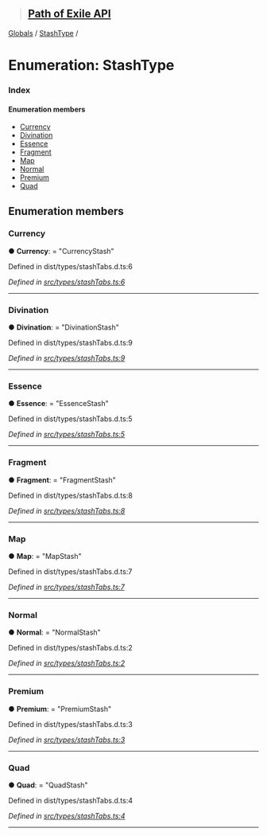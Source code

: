 > ## [Path of Exile API](../README.md)

[Globals](../globals.md) / [StashType](stashtype.md) /

# Enumeration: StashType

### Index

#### Enumeration members

* [Currency](stashtype.md#currency)
* [Divination](stashtype.md#divination)
* [Essence](stashtype.md#essence)
* [Fragment](stashtype.md#fragment)
* [Map](stashtype.md#map)
* [Normal](stashtype.md#normal)
* [Premium](stashtype.md#premium)
* [Quad](stashtype.md#quad)

## Enumeration members

###  Currency

● **Currency**: = "CurrencyStash"

Defined in dist/types/stashTabs.d.ts:6

*Defined in [src/types/stashTabs.ts:6](https://github.com/stephenpoole/poe-api/blob/e4f2593/src/types/stashTabs.ts#L6)*

___

###  Divination

● **Divination**: = "DivinationStash"

Defined in dist/types/stashTabs.d.ts:9

*Defined in [src/types/stashTabs.ts:9](https://github.com/stephenpoole/poe-api/blob/e4f2593/src/types/stashTabs.ts#L9)*

___

###  Essence

● **Essence**: = "EssenceStash"

Defined in dist/types/stashTabs.d.ts:5

*Defined in [src/types/stashTabs.ts:5](https://github.com/stephenpoole/poe-api/blob/e4f2593/src/types/stashTabs.ts#L5)*

___

###  Fragment

● **Fragment**: = "FragmentStash"

Defined in dist/types/stashTabs.d.ts:8

*Defined in [src/types/stashTabs.ts:8](https://github.com/stephenpoole/poe-api/blob/e4f2593/src/types/stashTabs.ts#L8)*

___

###  Map

● **Map**: = "MapStash"

Defined in dist/types/stashTabs.d.ts:7

*Defined in [src/types/stashTabs.ts:7](https://github.com/stephenpoole/poe-api/blob/e4f2593/src/types/stashTabs.ts#L7)*

___

###  Normal

● **Normal**: = "NormalStash"

Defined in dist/types/stashTabs.d.ts:2

*Defined in [src/types/stashTabs.ts:2](https://github.com/stephenpoole/poe-api/blob/e4f2593/src/types/stashTabs.ts#L2)*

___

###  Premium

● **Premium**: = "PremiumStash"

Defined in dist/types/stashTabs.d.ts:3

*Defined in [src/types/stashTabs.ts:3](https://github.com/stephenpoole/poe-api/blob/e4f2593/src/types/stashTabs.ts#L3)*

___

###  Quad

● **Quad**: = "QuadStash"

Defined in dist/types/stashTabs.d.ts:4

*Defined in [src/types/stashTabs.ts:4](https://github.com/stephenpoole/poe-api/blob/e4f2593/src/types/stashTabs.ts#L4)*

___